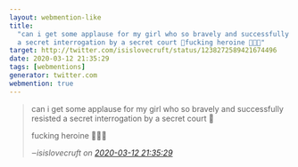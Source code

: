 ```yaml
---
layout: webmention-like
title:
  "can i get some applause for my girl who so bravely and successfully resisted
  a secret interrogation by a secret court 👏fucking heroine 🌈✨✊"
target: http://twitter.com/isislovecruft/status/1238272589421674496
date: 2020-03-12 21:35:29
tags: [webmentions]
generator: twitter.com
webmention: true
---
```


<blockquote class="external-citation">
  <p>
    can i get some applause for my girl who so bravely and successfully resisted a secret interrogation by a secret court 👏

fucking heroine 🌈✨✊

  </p>
  <cite>‒<span class="p-author p-name">isislovecruft</span>
    on
    <a href="http://twitter.com/isislovecruft/status/1238272589421674496" rel="external nofollow" target="_blank">2020-03-12 21:35:29</a>
  </cite>
</blockquote>
